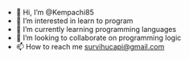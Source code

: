 - 👋 Hi, I’m @Kempachi85
- 👀 I’m interested in learn to program
- 🌱 I’m currently learning programming languages
- 💞️ I’m looking to collaborate on programming logic
- 📫 How to reach me survihucapi@gmail.com

<!---
Kempachi85/Kempachi85 is a ✨ special ✨ repository because its `README.md` (this file) appears on your GitHub profile.
You can click the Preview link to take a look at your changes.
--->

